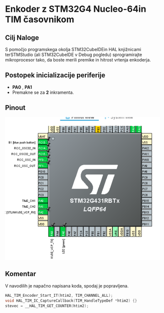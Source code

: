 # Enkoder z STM32G4 Nucleo-64in TIM časovnikom 

## Cilj Naloge
S  pomočjo  programskega  okolja STM32CubeIDEin  HAL  knjižnicami  terSTMStudio (ali STM32CubeIDE  v Debug pogledu) sprogramirajte  mikroprocesor  tako,  da boste merili premike  in  hitrost vrtenja enkoderja.

## Postopek inicializacije periferije
- **PA0** , **PA1**
- Premakne se za **2** inkramenta.


## Pinout
![PinOut](meida/Posnetek%20zaslona_20230131_120619.png)

## Komentar

V navodilih je napačno napisana koda, spodaj je popravljena.

```C
HAL_TIM_Encoder_Start_IT(htim2, TIM_CHANNEL_ALL);
void HAL_TIM_IC_CaptureCallback(TIM_HandleTypeDef *htim2) {}
stevec = __HAL_TIM_GET_COUNTER(htim2);
```
